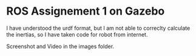 # ROS Assignement 1 on Gazebo 
I have understood the urdf format, but I am not able to correclty calculate the inertias, so I have taken code for robot from internet.

Screenshot and Video in the images folder.
